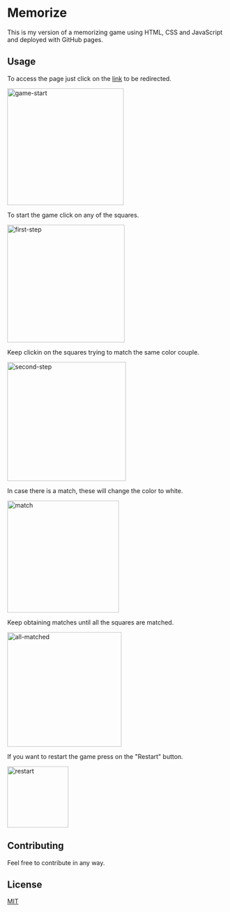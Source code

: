 # Memorize

This is my version of a memorizing game using HTML, CSS and JavaScript and deployed with GitHub pages.

## Usage

To access the page just click on the [link](https://saulruizs.github.io/Memorize/) to be redirected.

<img width="267" alt="game-start" src="https://github.com/SaulRuizS/Memorize/assets/81715186/bf8c6df9-2c52-4193-9911-d07f3ae8a0af">

To start the game click on any of the squares.

<img width="269" alt="first-step" src="https://github.com/SaulRuizS/Memorize/assets/81715186/4b0b2f1c-bc79-4359-b4ea-33d2abb0d1d7">

Keep clickin on the squares trying to match the same color couple.

<img width="272" alt="second-step" src="https://github.com/SaulRuizS/Memorize/assets/81715186/aa69c050-d267-4d34-8caa-02623da6aa35">

In case there is a match, these will change the color to white.

<img width="256" alt="match" src="https://github.com/SaulRuizS/Memorize/assets/81715186/ab649d57-6928-4ed0-afbb-89abdbafed70">

Keep obtaining matches until all the squares are matched.

<img width="262" alt="all-matched" src="https://github.com/SaulRuizS/Memorize/assets/81715186/b6ebc715-35ae-4ec2-970c-7b630a6d7303">

If you want to restart the game press on the "Restart" button.

<img width="140" alt="restart" src="https://github.com/SaulRuizS/Memorize/assets/81715186/0ecddd9c-43f7-4bf8-a3cc-b984b4479b20">

## Contributing

Feel free to contribute in any way.

## License

[MIT](https://choosealicense.com/licenses/mit/)
